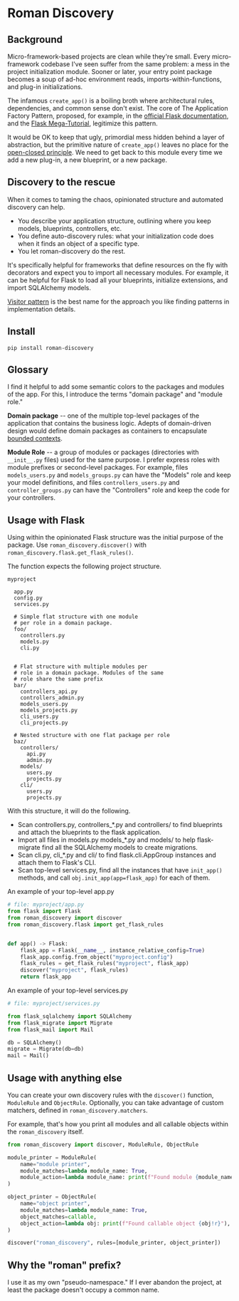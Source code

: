 # Roman Discovery

## Background

Micro-framework-based projects are clean while they're small. Every micro-framework codebase I've seen suffer from the same problem: a mess in the project initialization module. Sooner or later, your entry point package becomes a soup of ad-hoc environment reads, imports-within-functions, and plug-in initializations.

The infamous `create_app()` is a boiling broth where architectural rules, dependencies, and common sense don't exist.  The core of The Application Factory Pattern, proposed, for example, in the [official Flask documentation](https://flask.palletsprojects.com/en/2.0.x/patterns/appfactories/), and the [Flask Mega-Tutorial](https://blog.miguelgrinberg.com/post/the-flask-mega-tutorial-part-xv-a-better-application-structure), legitimize this pattern.

It would be OK to keep that ugly, primordial mess hidden behind a layer of abstraction, but the primitive nature of `create_app()` leaves no place for the [open-closed principle](https://blog.cleancoder.com/uncle-bob/2014/05/12/TheOpenClosedPrinciple.html). We need to get back to this module every time we add a new plug-in, a new blueprint, or a new package.

## Discovery to the rescue

When it comes to taming the chaos, opinionated structure and automated discovery can help.

- You describe your application structure, outlining where you keep models, blueprints, controllers, etc.
- You define auto-discovery rules: what your initialization code does when it finds an object of a specific type.
- You let roman-discovery do the rest.

It's specifically helpful for frameworks that define resources on the fly with decorators and expect you to import all necessary modules. For example, it can be helpful for Flask to load all your blueprints, initialize extensions, and import SQLAlchemy models.

[Visitor pattern](https://refactoring.guru/design-patterns/visitor) is the best name for the approach you like finding patterns in implementation details.


## Install

```shell
pip install roman-discovery
```

## Glossary

I find it helpful to add some semantic colors to the packages and modules of the app. For this, I introduce the terms "domain package" and "module role."

**Domain package** -- one of the multiple top-level packages of the application that contains the business logic. Adepts of domain-driven design would define domain packages as containers to encapsulate [bounded contexts](https://martinfowler.com/bliki/BoundedContext.html).

**Module Role** -- a group of modules or packages (directories with `__init__.py` files) used for the same purpose. I prefer express roles with module prefixes or second-level packages. For example, files `models_users.py` and `models_groups.py` can have the "Models" role and keep your model definitions, and files `controllers_users.py` and `controller_groups.py` can have the "Controllers" role and keep the code for your controllers.

## Usage with Flask

Using within the opinionated Flask structure was the initial purpose of the package. Use `roman_discovery.discover()` with
`roman_discovery.flask.get_flask_rules()`.

The function expects the following project structure.

```
myproject

  app.py
  config.py
  services.py

  # Simple flat structure with one module
  # per role in a domain package.
  foo/
    controllers.py
    models.py
    cli.py


  # Flat structure with multiple modules per
  # role in a domain package. Modules of the same
  # role share the same prefix
  bar/
    controllers_api.py
    controllers_admin.py
    models_users.py
    models_projects.py
    cli_users.py
    cli_projects.py

  # Nested structure with one flat package per role
  baz/
    controllers/
      api.py
      admin.py
    models/
      users.py
      projects.py
    cli/
      users.py
      projects.py
```

With this structure, it will do the following.

- Scan controllers.py, controllers_*.py and controllers/ to find blueprints and attach the blueprints to the flask application.
- Import all files in models.py models_*.py and models/ to help flask-migrate find all the SQLAlchemy models to create migrations.
- Scan cli.py, cli_*.py and cli/ to find flask.cli.AppGroup instances and attach them to Flask's CLI.
- Scan top-level services.py, find all the instances that have `init_app()` methods, and call `obj.init_app(app=flask_app)` for each of them.

An example of your top-level app.py

```python
# file: myproject/app.py
from flask import Flask
from roman_discovery import discover
from roman_discovery.flask import get_flask_rules


def app() -> Flask:
    flask_app = Flask(__name__, instance_relative_config=True)
    flask_app.config.from_object("myproject.config")
    flask_rules = get_flask_rules("myproject", flask_app)
    discover("myproject", flask_rules)
    return flask_app
```

An example of your top-level services.py

```python
# file: myproject/services.py

from flask_sqlalchemy import SQLAlchemy
from flask_migrate import Migrate
from flask_mail import Mail

db = SQLAlchemy()
migrate = Migrate(db=db)
mail = Mail()
```


## Usage with anything else

You can create your own discovery rules with the `discover()` function, `ModuleRule` and `ObjectRule`. Optionally, you can take advantage of custom matchers, defined in `roman_discovery.matchers`.

For example, that's how you print all modules and all callable objects within the `roman_discovery` itself.

```python
from roman_discovery import discover, ModuleRule, ObjectRule

module_printer = ModuleRule(
    name="module printer",
    module_matches=lambda module_name: True,
    module_action=lambda module_name: print(f"Found module {module_name}"),
)

object_printer = ObjectRule(
    name="object printer",
    module_matches=lambda module_name: True,
    object_matches=callable,
    object_action=lambda obj: print(f"Found callable object {obj!r}"),
)

discover("roman_discovery", rules=[module_printer, object_printer])
```

## Why the "roman" prefix?

I use it as my own "pseudo-namespace." If I ever abandon the project, at least the package doesn't occupy a common name.
